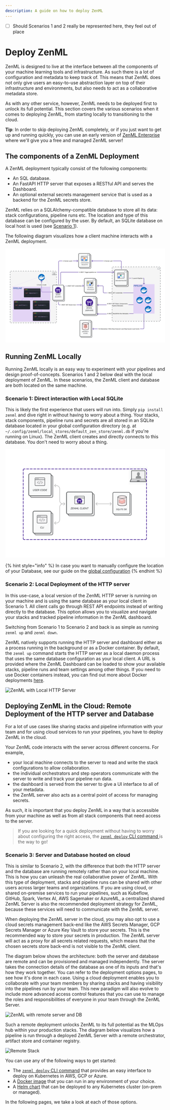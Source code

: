 ```yaml
---
description: A guide on how to deploy ZenML
---
```


* [ ] Should Scenarios 1 and 2 really be represented here, they feel out of place

# Deploy ZenML

ZenML is designed to live at the interface between all the components of your
machine learning tools and infrastructure. As such there is a lot of configuration
and metadata to keep track of. This means that ZenML does not only give users an
easy-to-use abstraction layer on top of their infrastructure and environments,
but also needs to act as a collaborative metadata store.

As with any other service, however, ZenML needs to be deployed first to unlock 
its full potential. This section covers the various scenarios when it comes to
deploying ZenML, from starting locally to transitioning to the cloud.

**Tip**: In order to skip deploying ZenML completely, or if you just want to 
get up and running quickly, you can use an early version of 
[ZenML Enterprise](https://zenml.io/pricing) where we'll give you a free and 
managed ZenML server!

## The components of a ZenML Deployment

A ZenML deployment typically consist of the following components:
- An SQL database.
- An FastAPI HTTP server that exposes a RESTful API and serves the 
Dashboard.
- An optional external secrets management service that is used as a backend for
the ZenML secrets store.

ZenML relies on a SQLAlchemy-compatible database to store all its data: stack 
configurations, pipeline runs etc. The location and type of this database can be 
configured by the user. By default, an SQLite database on local 
host is used (see [Scenario 1](#running-zenml-locally)).

The following diagram visualizes how a client machine interacts with a ZenML
deployment.

![Secret Manager](../../../assets/diagrams/Remote_with_secrets_manager.png) 

## Running ZenML Locally

Running ZenML locally is an easy way to experiment with your pipelines and design 
proof-of-concepts. Scenarios 1 and 2 below deal with the local deployment of ZenML.
In these scenarios, the ZenML client and database are both located on the same machine.

### Scenario 1: Direct interaction with Local SQLite

This is likely the first experience that users will run into. Simply `pip install 
zenml` and dive right in without having to worry about a thing. Your stacks,
stack components, pipeline runs and secrets are all stored in an SQLite 
database located in your global configuration directory (e.g. at
`~/.config/zenml/local_stores/default_zen_store/zenml.db` if you're running on
Linux). The ZenML client creates and directly connects to this database. You
don't need to worry about a thing.

![ZenML on SQLite](../../../assets/getting_started/Scenario1.png)

{% hint style="info" %}
In case you want to manually configure the location of your Database, see our
guide on the [global configuration](../../../doc-orphanage/global-config.md)
{% endhint %}

### Scenario 2: Local Deployment of the HTTP server

In this use-case, a local version of the ZenML HTTP server is running on your 
machine and is using the same database as your local client in Scenario 1. All 
client calls go through REST API endpoints instead of writing directly to the 
database. This option allows you to visualize and navigate your stacks and 
tracked pipeline information in the ZenML dashboard.

Switching from Scenario 1 to Scenario 2 and back is as simple as running 
`zenml up` and `zenml down`.

ZenML natively supports running the HTTP server and dashboard either as a 
process running in the background or as a Docker container. By default, the 
`zenml up` command starts the HTTP server as a local daemon process that uses 
the same database configuration as your local client. A URL is provided where
the ZenML Dashboard can be loaded to show your available stacks, pipeline runs 
and team settings among other things. If you need to use Docker containers 
instead, you can find out more about Docker deployments [here](./docker.md).

![ZenML with Local HTTP Server](../../assets/getting_started/Scenario2.png)

## Deploying ZenML in the Cloud: Remote Deployment of the HTTP server and Database

For a lot of use cases like sharing stacks and pipeline information with your 
team and for using cloud services to run your pipelines, you have to deploy ZenML in the cloud. 

Your ZenML code interacts with the server across different concerns. For example, 
- your local machine connects to the server to read and write the stack configurations to allow collaboration. 
- the individual orchestrators and step operators communicate with the server to write and track your pipeline run data. 
- the dashboard is served from the server to give a UI interface to all of your metadata.
- the ZenML server also acts as a central point of access for managing secrets.


As such, it is important that you deploy ZenML in a way that is accessible from
your machine as well as from all stack components that need access to the server.
> If you are looking for a quick deployment without having to worry about configuring 
> the right access, the [`zenml deploy` CLI command ](./cli.md) is the way to go!

### Scenario 3: Server and Database hosted on cloud

This is similar to Scenario 2, with the difference that both the HTTP server
and the database are running remotely rather than on your local machine. This 
is how you can unleash the real collaborative power of ZenML. With this type of 
deployment, stacks and pipeline runs can be shared with other users across larger 
teams and organizations. If you are using cloud, or shared on-premise services 
to run your pipelines, such as Kubeflow, GitHub, Spark, Vertex AI, AWS Sagemaker 
or AzureML, a centralized shared ZenML Server is also the recommended deployment
strategy for ZenML, because these services will need to communicate with the 
ZenML server.

When deploying the ZenML server in the cloud, you may also opt to use a cloud
secrets management back-end like the AWS Secrets Manager, GCP Secrets Manager or
Azure Key Vault to store your secrets. This is the recommended way to store your
secrets in production. The ZenML server will act as a proxy for all secrets
related requests, which means that the chosen secrets store back-end is not
visible to the ZenML client.

The diagram below shows the architecture: both the server and database are 
remote and can be provisioned and managed independently. The server takes the 
connection details of the database as one of its inputs and that's how they
work together. You can refer to the deployment options pages, to see how it's
done in each case.
Using a cloud deployment enables you to collaborate with your team members by 
sharing stacks and having visibility into the pipelines run by your team. This
new paradigm will also evolve to include more advanced access control features 
that you can use to manage the roles and responsibilities of everyone in your 
team through the ZenML Server.

![ZenML with remote server and DB](../../assets/getting_started/Scenario3.2.png)

Such a remote deployment unlocks ZenML to its full potential as the MLOps hub 
within your production stacks. The diagram below visualizes how a pipeline is 
run through a deployed ZenML Server with a remote orchestrator, artifact store
and container registry. 

![Remote Stack](../../assets/diagrams/RemoteServer.png)


You can use any of the following ways to get started:
- The [`zenml deploy` CLI command](./cli.md) that provides an easy interface to 
deploy on Kubernetes in AWS, GCP or Azure.
- A [Docker image](./docker.md) that you can run in any environment of your choice.
- A [Helm chart](./helm.md) that can be deployed to any Kubernetes cluster (on-prem or managed).

In the following pages, we take a look at each of those options.
